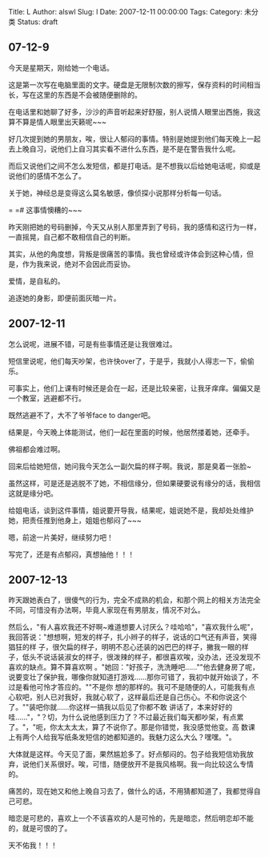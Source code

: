 Title: L
Author: alswl
Slug: l
Date: 2007-12-11 00:00:00
Tags: 
Category: 未分类
Status: draft

## 07-12-9

今天是星期天，刚给她一个电话。

这是第一次写在电脑里面的文字。硬盘是无限制次数的擦写，保存资料的时间相当长，写在这里的东西是不会被随便删除的。

在电话里和她聊了好多，沙沙的声音听起来好舒服，别人说情人眼里出西施，我这算不算是情人眼里出天籁呢~~~

好几次提到她的男朋友，唉，很让人郁闷的事情。特别是她提到他们每天晚上一起去上晚自习，说他们上自习其实看不进什么东西，是不是在警告我什么呢。

而后又说他们之间不怎么发短信，都是打电话。是不想我以后给她电话呢，抑或是说他们的感情不怎么了。

关于她，神经总是变得这么莫名敏感，像侦探小说那样分析每一句话。

= =# 这事情懊糟的~~~

昨天刚把她的号码删掉，今天又从别人那里弄到了号码，我的感情和这行为一样，一直摇晃，自己都不敢相信自己的判断。

其实，从他的角度想，背叛是很痛苦的事情。我也曾经或许体会到这种心情，但是，作为我来说，绝对不会因此而妥协。

爱情，是自私的。

追逐她的身影，即便前面灰暗一片。

## 2007-12-11

怎么说呢，进展不错，可是有些事情还是让我很难过。

短信里说呢，他们每天吵架，也许快over了，于是乎，我就小人得志一下，偷偷乐。

可事实上，他们上课有时候还是会在一起，还是比较亲密，让我牙痒痒。偏偏又是一个教室，逃避都不行。

既然逃避不了，大不了爷爷face to danger吧。

结果是，今天晚上体能测试，他们一起在里面的时候，他居然搂着她，还牵手。

佛祖都会难过啊。

回来后给她短信，她问我今天怎么一副欠扁的样子啊。我说，那是臭着一张脸~

虽然这样，可是还是逃脱不了她，不相信缘分，但如果硬要说有缘分的话，我相信这就是缘分吧。

给姐电话，谈到这件事情，姐说要开导我，结果呢，姐说她不是，我却处处维护她，把责任推到他身上，姐姐也郁闷了~~~

嗯，前途一片美好，继续努力吧！

写完了，还是有点郁闷，真想抽他！！！

## 2007-12-13

昨天跟她表白了，很傻气的行为，完全不成熟的机会，和那个网上的相关方法完全不同，可惜没有办法啊，毕竟人家现在有男朋友，情况不对么。

然后么，"有人喜欢我还不好啊~难道想要人讨厌么？哇哈哈"，"喜欢我什么呢"，我回答说："想想啊，短发的样子，扎小辫子的样子，说话的口气还有声音，笑得猖狂的样
子，很欠扁的样子，明明不忍心还装的凶巴巴的样子，撇我一眼的样子，低头不说话装淑女的样子，很泼辣的样子，都很喜欢唉，没办法，还没发现不喜欢的缺点。算不算喜欢啊
。"她回："好孩子，洗洗睡吧……""他去健身房了呢，说要变壮了保护我，哪像你就知道打游戏……那你可错了，我初中就开始谈了，不过是看他可怜才答应的。""不是你
想的那样的。我可不是随便的人，可能我有点心软吧，别人已对我好，我就心软了，这样最后还是自己伤心。不和你说这个了。""装吧你就……你这样一搞我以后见了你都不敢
讲话了，本来好好的哇……"，"？切，为什么说他感到压力了？不过最近我们每天都吵架，有点累了。"，"呃，你太太太太，算了不说你了。那是你错觉，我没感觉他变。高
数课上有两个人给我写纸条发短信的她都知道的。我魅力这么大么？嘿嘿。"。

大体就是这样。今天见了面，果然尴尬多了。好点郁闷的。包子给我短信劝我放弃，说他们关系很好。唉，可惜，随便放开不是我风格啊。我一向比较这么专情的。

痛苦的，现在她又和他上晚自习去了，做什么的话，不用猜都知道了，我都觉得自己可悲。

暗恋是可悲的，喜欢上一个不该喜欢的人是可怜的，先是暗恋，然后明恋却不能的，就是可恨的了。

天不佑我！！！

